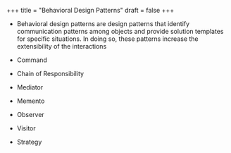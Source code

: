 +++
title = "Behavioral Design Patterns"
draft = false
+++

-   Behavioral design patterns are design patterns that identify communication patterns among objects and provide solution templates for specific situations. In doing so, these patterns increase the extensibility of the interactions

-   Command

-   Chain of Responsibility

-   Mediator

-   Memento

-   Observer

-   Visitor

-   Strategy
